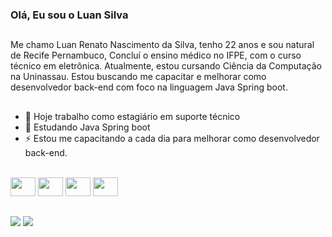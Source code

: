 ### Olá, Eu sou o Luan Silva

##

Me chamo Luan Renato Nascimento da Silva, tenho 22 anos e sou natural de Recife Pernambuco, Concluí o ensino médico no IFPE, com o curso técnico em eletrônica. Atualmente, estou cursando Ciência da Computação na Uninassau. Estou buscando me capacitar e melhorar como desenvolvedor back-end com foco na linguagem Java Spring boot.

##

- 🔭 Hoje trabalho como estagiário em suporte técnico
- 🌱 Estudando Java Spring boot
- ⚡ Estou me capacitando a cada dia para melhorar como desenvolvedor back-end.

<div style="display: inline_block"><br>
  <img align="center alt="Luan-Java" height="30" width="40" src="https://cdn.jsdelivr.net/gh/devicons/devicon@latest/icons/java/java-original.svg">
  <img align="center alt="Luan-Java" height="30" width="40" src="https://cdn.jsdelivr.net/gh/devicons/devicon@latest/icons/spring/spring-original.svg">
  <img align="center alt="Luan-Java" height="30" width="40" src="https://cdn.jsdelivr.net/gh/devicons/devicon@latest/icons/sqldeveloper/sqldeveloper-plain.svg">
  <img align="center alt="Luan-Java" height="30" width="40" src="https://cdn.jsdelivr.net/gh/devicons/devicon@latest/icons/git/git-original.svg">
</div>

  ##

<div>
    <a href="https://linkedin.com/in/luan-silva-764a62236" target="_blank"><img src="https://img.shields.io/badge/-LinkedIn-%230077B5?style=for-the-badge&logo=linkedin&logoColor=white" target="_blank"></a>
    <a href = "mailto:luanrenatos@hotmail.com"><img src="https://img.shields.io/badge/-Gmail-%23333?style=for-the-badge&logo=gmail&logoColor=white" target="_blank"></a>
</div>
